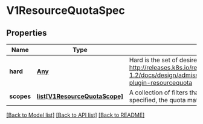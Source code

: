 # V1ResourceQuotaSpec

## Properties
Name | Type | Description | Notes
------------ | ------------- | ------------- | -------------
**hard** | [**Any**](Any.md) | Hard is the set of desired hard limits for each named resource. More info: http://releases.k8s.io/release-1.2/docs/design/admission_control_resource_quota.md#admissioncontrol-plugin-resourcequota | [optional] 
**scopes** | [**list[V1ResourceQuotaScope]**](V1ResourceQuotaScope.md) | A collection of filters that must match each object tracked by a quota. If not specified, the quota matches all objects. | [optional] 

[[Back to Model list]](../README.md#documentation-for-models) [[Back to API list]](../README.md#documentation-for-api-endpoints) [[Back to README]](../README.md)



